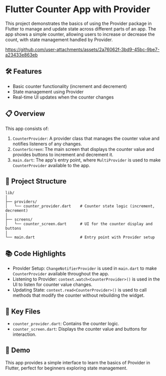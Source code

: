 # Flutter Counter App with Provider
 This project demonstrates the basics of using the Provider package in Flutter to manage and update state across different parts of an app. The app shows a simple counter, allowing users to increase or decrease the count, with state management handled by Provider.



https://github.com/user-attachments/assets/2a76062f-3bd9-45bc-9be7-a23433e863eb



## 🛠 Features
- Basic counter functionality (increment and decrement)
- State management using Provider
- Real-time UI updates when the counter changes

## 📋 Overview
This app consists of:

1. ```CounterProvider```: A provider class that manages the counter value and notifies listeners of any changes.
2. ```CounterScreen```: The main screen that displays the counter value and provides buttons to increment and decrement it.
3. ```main.dart```: The app's entry point, where ```MultiProvider``` is used to make ```CounterProvider``` available to the app.

## 📂 Project Structure
```
lib/
│
├── providers/
│   └── counter_provider.dart    # Counter state logic (increment, decrement)
│
├── screens/
│   └── counter_screen.dart      # UI for the counter display and buttons
│
└── main.dart                    # Entry point with Provider setup
```

## 📚 Code Highlights

- Provider Setup: ```ChangeNotifierProvider``` is used in ```main.dart``` to make ```CounterProvider``` available throughout the app.
- Listening to Provider: ```context.watch<CounterProvider>()``` is used in the UI to listen for counter value changes.
- Updating State: ```context.read<CounterProvider>()``` is used to call methods that modify the counter without rebuilding the widget.

## 🔑 Key Files

- ```counter_provider.dart```: Contains the counter logic.
- ```counter_screen.dart```: Displays the counter value and buttons for interaction.

## 🎉 Demo
This app provides a simple interface to learn the basics of Provider in Flutter, perfect for beginners exploring state management.

